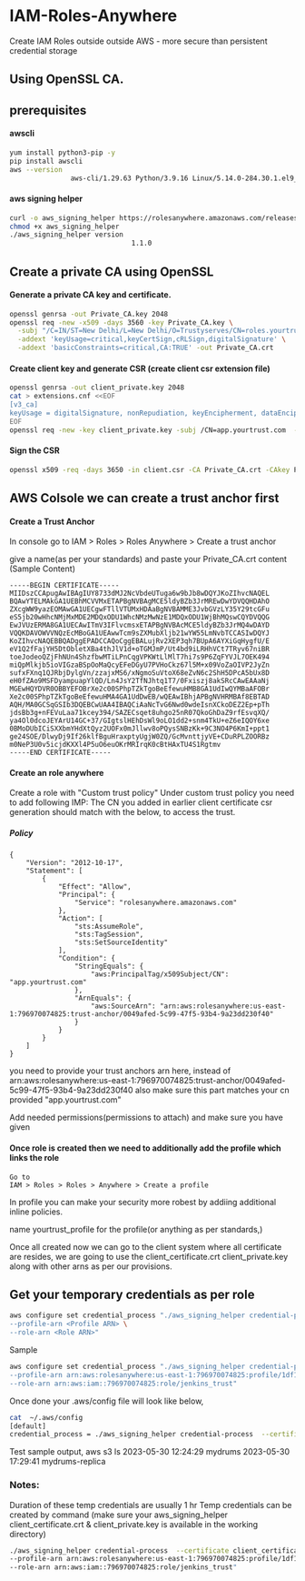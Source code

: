 # IAM-Roles-Anywhere
Create IAM Roles outside outside AWS - more secure than persistent credential storage
## Using OpenSSL CA.
## prerequisites
#### awscli 
```sh
yum install python3-pip -y
pip install awscli
aws --version
               aws-cli/1.29.63 Python/3.9.16 Linux/5.14.0-284.30.1.el9_2.x86_64 botocore/1.31.63
```

#### aws signing helper
```sh
curl -o aws_signing_helper https://rolesanywhere.amazonaws.com/releases/1.1.0/X86_64/Linux/aws_signing_helper
chmod +x aws_signing_helper
./aws_signing_helper version
                              1.1.0
```

## Create a private CA using OpenSSL
#### Generate a private CA key and certificate.
```sh
openssl genrsa -out Private_CA.key 2048
openssl req -new -x509 -days 3560 -key Private_CA.key \
  -subj "/C=IN/ST=New Delhi/L=New Delhi/O=Trustyserves/CN=roles.yourtrust.com" \
  -addext 'keyUsage=critical,keyCertSign,cRLSign,digitalSignature' \
  -addext 'basicConstraints=critical,CA:TRUE' -out Private_CA.crt
```
#### Create client key and generate CSR (create client csr extension file)
```sh
openssl genrsa -out client_private.key 2048
cat > extensions.cnf <<EOF
[v3_ca]
keyUsage = digitalSignature, nonRepudiation, keyEncipherment, dataEncipherment
EOF
openssl req -new -key client_private.key -subj /CN=app.yourtrust.com  -out client.csr
```
#### Sign the CSR 
```sh
openssl x509 -req -days 3650 -in client.csr -CA Private_CA.crt -CAkey Private_CA.key -set_serial 01 -extfile extensions.cnf -extensions v3_ca -out client_certificate.crt
```

## AWS Colsole we can create a trust anchor first
#### Create a Trust Anchor
In console go to IAM > Roles > Roles Anywhere > Create a trust anchor

give a name(as per your standards) and paste your Private_CA.crt content (Sample Content)
```
-----BEGIN CERTIFICATE-----
MIIDszCCApugAwIBAgIUY8733dMJ2NcVbdeUTuga6w9bJb8wDQYJKoZIhvcNAQEL
BQAwYTELMAkGA1UEBhMCVVMxETAPBgNVBAgMCE5ldyBZb3JrMREwDwYDVQQHDAhO
ZXcgWW9yazEOMAwGA1UECgwFTllVTUMxHDAaBgNVBAMME3JvbGVzLY35Y29tcGFu
eS5jb20wHhcNMjMxMDE2MDQxODU1WhcNMzMwNzE1MDQxODU1WjBhMQswCQYDVQQG
EwJVUzERMA8GA1UECAwITmV3IFlvcmsxETAPBgNVBAcMCE5ldyBZb3JrMQ4wDAYD
VQQKDAVOWVVNQzEcMBoGA1UEAwwTcm9sZXMubXljb21wYW55LmNvbTCCASIwDQYJ
KoZIhvcNAQEBBQADggEPADCCAQoCggEBALujRv2XEP3qh7BUpA6AYXiGqHygfU/E
eV1Q2fFajYH5DtObletXBa4thJlV1d+oTGMJmP/Ut4bd9iLRHhVCt7TRyv67niBR
toeJodeoQZjFhNUn4ShzfbwMTiLPnCqgVPKWtLlMlT7hi7s9P6ZqFYVJL7OEK494
miQpMlkjb5ioVIGzaBSpOoMaQcyEFeDGyU7PVHoCkz67l5M+x09VoZaOIVP2JyZn
sufxFXnq1QJRbjDylgVn/zzajxMS6/xNgmoSuVtoX68eZvN6c2ShH5DPcA5bUx8D
eH0fZAo9MSFDyampuapYlQD/Ln4JsY2TfNJhtq1T7/0Fxiszj8akSRcCAwEAAaNj
MGEwHQYDVR0OBBYEFOBrXe2c00SPhpTZkTgoBeEfewuHMB8GA1UdIwQYMBaAFOBr
Xe2c00SPhpTZkTgoBeEfewuHMA4GA1UdDwEB/wQEAwIBhjAPBgNVHRMBAf8EBTAD
AQH/MA0GCSqGSIb3DQEBCwUAA4IBAQCiAaNcTvG6Nwd0wdeIsnXCkoDEZ2Ep+pTh
jdsBb3g+nFEVuLaa71kcey394/SAZECsqet8uhgo25nR07QkoGhDaZ9rfEsvqXQ/
ya4Ol0dcoJEYArU14GC+37/GIgtslHEhDsWl9oLO1dd2+snm4TkU+eZ6eIQOY6xe
0BMoDUbICiSXXbmYHdXtQyz2UOFx0mJllwv8oPQysSNBzKk+9C3NO4P6KmI+ppt1
ge24SOE/DlwyDj9If26klfBguHraxptyUgjW0ZQ/GcMvnttjyVE+CDuRPLZOORBz
m0NeP3U0v5icjdKXXl4P5uO6euOKrMRIrqK0cBtHAxTU4S1Rgtmv
-----END CERTIFICATE-----
```

#### Create an role anywhere
Create a role with "Custom trust policy"
Under custom trust policy you need to add following
IMP: The CN you added in earlier client certificate csr generation should match with the below, to access the trust.

##### Policy
```
{
    "Version": "2012-10-17",
    "Statement": [
        {
            "Effect": "Allow",
            "Principal": {
                "Service": "rolesanywhere.amazonaws.com"
            },
            "Action": [
                "sts:AssumeRole",
                "sts:TagSession",
                "sts:SetSourceIdentity"
            ],
            "Condition": {
                "StringEquals": {
                    "aws:PrincipalTag/x509Subject/CN": "app.yourtrust.com"
                },
                "ArnEquals": {
                    "aws:SourceArn": "arn:aws:rolesanywhere:us-east-1:796970074825:trust-anchor/0049afed-5c99-47f5-93b4-9a23dd230f40"
                }
            }
        }
    ]
}
```

you need to provide your trust anchors arn here, instead of 
arn:aws:rolesanywhere:us-east-1:796970074825:trust-anchor/0049afed-5c99-47f5-93b4-9a23dd230f40
also make sure this part matches your cn provided "app.yourtrust.com"

Add needed permissions(permissions to attach) and make sure you have given 
#### Once role is created then we need to additionally add the profile which links the role
```
Go to 
IAM > Roles > Roles > Anywhere > Create a profile
```
In profile you can make your security more robest by addiing additional inline policies.

name yourtrust_profile for the profile(or anything as per standards,)

Once all created now we can go to the client system where all certificate are resides, we are going to use the client_certificate.crt client_private.key along with other arns as per our provisions.

## Get your temporary credentials as per role

```sh
aws configure set credential_process "./aws_signing_helper credential-process  --certificate <client_certificate.crt> --private-key <client_private.key> --trust-anchor-arn <Trust Anchor ARN> \
--profile-arn <Profile ARN> \
--role-arn <Role ARN>"
```
Sample 
```sh
aws configure set credential_process "./aws_signing_helper credential-process  --certificate client_certificate.crt --private-key client_private.key --trust-anchor-arn arn:aws:rolesanywhere:us-east-1:796970074825:trust-anchor/311f8424-5cb5-4f8c-9f72-2a15508a3d2d \
--profile-arn arn:aws:rolesanywhere:us-east-1:796970074825:profile/1df175fe-f08c-4fdf-84d4-bed7e339391f \
--role-arn arn:aws:iam::796970074825:role/jenkins_trust"
```
Once done your .aws/config file will look like below, 
```sh
cat  ~/.aws/config
[default]
credential_process = ./aws_signing_helper credential-process  --certificate client_certificate.crt --private-key client_private.key --trust-anchor-arn arn:aws:rolesanywhere:us-east-1:796970074825:trust-anchor/311f8424-5cb5-4f8c-9f72-2a15508a3d2d --profile-arn arn:aws:rolesanywhere:us-east-1:796970074825:profile/1df175fe-f08c-4fdf-84d4-bed7e339391f --role-arn arn:aws:iam::796970074825:role/jenkins_trust
```

Test sample output, 
aws s3 ls
2023-05-30 12:24:29 mydrums
2023-05-30 17:29:41 mydrums-replica

### Notes:
Duration of these temp credentials are usually 1 hr
Temp credentials can be created by command (make sure your aws_signing_helper client_certificate.crt & client_private.key is available in the working directory)
```sh 
./aws_signing_helper credential-process  --certificate client_certificate.crt --private-key client_private.key --trust-anchor-arn arn:aws:rolesanywhere:us-east-1:796970074825:trust-anchor/311f8424-5cb5-4f8c-9f72-2a15508a3d2d \
--profile-arn arn:aws:rolesanywhere:us-east-1:796970074825:profile/1df175fe-f08c-4fdf-84d4-bed7e339391f \
--role-arn arn:aws:iam::796970074825:role/jenkins_trust"
```
